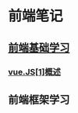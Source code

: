 # 前端笔记

## [前端基础学习](https://github.com/Captain-Tab/webDeveloper-knowledge/tree/master/Vue.JS%20Note)

### [vue.JS[1]概述](https://github.com/Captain-Tab/webDeveloper-knowledge/blob/master/Vue.JS%20Note/vue.JS%E6%A6%82%E8%BF%B0.md)

## 前端框架学习
